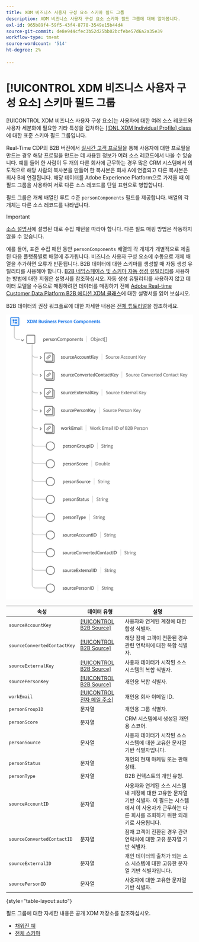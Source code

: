 ```yaml
---
title: XDM 비즈니스 사용자 구성 요소 스키마 필드 그룹
description: XDM 비즈니스 사용자 구성 요소 스키마 필드 그룹에 대해 알아봅니다.
exl-id: 965b89f4-59f5-43f4-8778-3549e15b44d4
source-git-commit: de8e944cfec3b52d25bb02bcfebe57d6a2a35e39
workflow-type: tm+mt
source-wordcount: '514'
ht-degree: 2%

---
```


# [!UICONTROL XDM 비즈니스 사용자 구성 요소] 스키마 필드 그룹

[!UICONTROL XDM 비즈니스 사용자 구성 요소]는 사용자에 대한 여러 소스 레코드와 사용자 세분화에 필요한 기타 특성을 캡처하는 [[!DNL XDM Individual Profile] class](../../classes/individual-profile.md)에 대한 표준 스키마 필드 그룹입니다.

Real-Time CDP의 B2B 버전에서 [실시간 고객 프로필](../../../profile/home.md)을 통해 사용자에 대한 프로필을 만드는 경우 해당 프로필을 만드는 데 사용된 정보가 여러 소스 레코드에서 나올 수 있습니다. 예를 들어 한 사람이 두 개의 다른 회사에 근무하는 경우 많은 CRM 시스템에서 의도적으로 해당 사람의 복사본을 만들어 한 복사본은 회사 A에 연결되고 다른 복사본은 회사 B에 연결됩니다. 해당 데이터를 Adobe Experience Platform으로 가져올 때 이 필드 그룹을 사용하여 서로 다른 소스 레코드를 단일 표현으로 병합합니다.

필드 그룹은 개체 배열인 루트 수준 `personComponents` 필드를 제공합니다. 배열의 각 개체는 다른 소스 레코드를 나타냅니다.

>[!IMPORTANT]
>
>[소스 설명서](../../../rtcdp/sources/b2b.md)에 설명된 대로 수집 패턴을 따라야 합니다. 다른 필드 매핑 방법은 작동하지 않을 수 있습니다.
>
>예를 들어, 표준 수집 패턴 동안 `personComponents` 배열의 각 개체가 개별적으로 제출된 다음 플랫폼별로 배열에 추가됩니다. 비즈니스 사용자 구성 요소에 수동으로 개체 배열을 추가하면 오류가 반환됩니다.
>B2B 데이터에 대한 스키마를 생성할 때 자동 생성 유틸리티를 사용해야 합니다. [B2B 네임스페이스 및 스키마 자동 생성 유틸리티](../../../sources/connectors/adobe-applications/marketo/marketo-namespaces.md)를 사용하는 방법에 대한 지침은 설명서를 참조하십시오. 자동 생성 유틸리티를 사용하지 않고 데이터 모델을 수동으로 매핑하려면 데이터를 매핑하기 전에 [Adobe Real-time Customer Data Platform B2B 에디션 XDM 클래스](../../../rtcdp/schemas/b2b.md)에 대한 설명서를 읽어 보십시오.
>
>B2B 데이터의 권장 워크플로에 대한 자세한 내용은 [전체 튜토리얼](../../../rtcdp/b2b-tutorial.md)을 참조하세요.

![](../../images/field-groups/business-person-components.png)

| 속성 | 데이터 유형 | 설명 |
| --- | --- | --- |
| `sourceAccountKey` | [[!UICONTROL B2B Source]](../../data-types/b2b-source.md) | 사용자와 연계된 계정에 대한 합성 식별자. |
| `sourceConvertedContactKey` | [[!UICONTROL B2B Source]](../../data-types/b2b-source.md) | 해당 잠재 고객이 전환된 경우 관련 연락처에 대한 복합 식별자. |
| `sourceExternalKey` | [[!UICONTROL B2B Source]](../../data-types/b2b-source.md) | 사용자 데이터가 시작된 소스 시스템의 복합 식별자. |
| `sourcePersonKey` | [[!UICONTROL B2B Source]](../../data-types/b2b-source.md) | 개인용 복합 식별자. |
| `workEmail` | [[!UICONTROL 전자 메일 주소]](../../data-types/b2b-source.md) | 개인용 회사 이메일 ID. |
| `personGroupID` | 문자열 | 개인용 그룹 식별자. |
| `personScore` | 문자열 | CRM 시스템에서 생성된 개인용 스코어. |
| `personSource` | 문자열 | 사용자 데이터가 시작된 소스 시스템에 대한 고유한 문자열 기반 식별자입니다. |
| `personStatus` | 문자열 | 개인의 현재 마케팅 또는 판매 상태. |
| `personType` | 문자열 | B2B 컨텍스트의 개인 유형. |
| `sourceAccountID` | 문자열 | 사용자와 연계된 소스 시스템 내 계정에 대한 고유한 문자열 기반 식별자. 이 필드는 시스템에서 이 사용자가 근무하는 다른 회사를 조회하기 위한 외래 키로 사용됩니다. |
| `sourceConvertedContactID` | 문자열 | 잠재 고객이 전환된 경우 관련 연락처에 대한 고유 문자열 기반 식별자. |
| `sourceExternalID` | 문자열 | 개인 데이터의 출처가 되는 소스 시스템에 대한 고유한 문자열 기반 식별자입니다. |
| `sourcePersonID` | 문자열 | 사용자에 대한 고유한 문자열 기반 식별자. |

{style="table-layout:auto"}

필드 그룹에 대한 자세한 내용은 공개 XDM 저장소를 참조하십시오.

* [채워진 예](https://github.com/adobe/xdm/blob/master/components/fieldgroups/profile/b2b-person-components.example.1.json)
* [전체 스키마](https://github.com/adobe/xdm/blob/master/components/fieldgroups/profile/b2b-person-components.schema.json)
